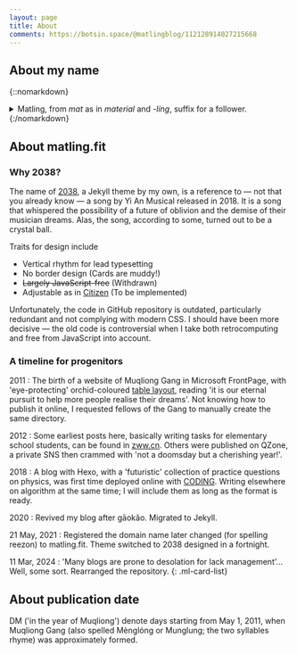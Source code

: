 ```yaml
---
layout: page
title: About
comments: https://botsin.space/@matlingblog/112128914027215668
---
```


## About my name

{::nomarkdown}
<details>
<summary>Matling, from <i>mat</i> as in <i>material</i> and <i>-ling</i>, suffix for a follower.</summary>
<p>Ahem.
<p>This content is solely for though pedantic enough. <cite>Tsieushaeng Fuh</cite> by Euyang Sieu:</p>
<blockquote>The verdant is unsentimental, fading into nothing now and then. Humans are animals, but the paragon of them.<br>草木无情，有时飘零。人为动物，惟物之灵。</blockquote>
<p>‘<i>mat</i> as in <i>material</i>’ is an interpretation under
Sky Darmos’ constructed script adapting Chinese characters to the Germanic
  languages, which I called Siaudzih.</p>
<p>In non-natural languages:
<table><thead><tr><th>Language</th><th>Name</th><th>Transcription</th></tr></thead><tbody><tr><td>Dan’a’yo</td><td>묻링</td><td>Mutling</td></tr><tr><td>Esperanto</td><td>Matlino</td><td> </td></tr><tr><td>Lojban</td><td>la mytlin</td><td> </td></tr><tr><td>Shidinn</td><td>gwƨ viƨ</td><td>Geuénnýn</td></tr><tr><td>Shōnagian</td><td><img class="ml-wordmark" src="https://s21.ax1x.com/2024/03/20/pFWOT8f.png" height="35"></td><td>Māute-nòhlì</td></tr><tr><td>Toki Pona</td><td>jan Malin</td><td style="font-family:'linja pona','linja sike';max-width:6em">jan[_mi_alasa­_li_insa_nasin]</td></tr></tbody></table>
</details>
{:/nomarkdown}

## About matling.fit

### Why 2038?

The name of [2038](https://github.com/0xis-cn/2038),
a Jekyll theme by my own, is a reference to — not that you already know —
a song by Yi An Musical released in 2018.
It is a song that whispered the possibility of a future of oblivion
and the demise of their musician dreams.
Alas, the song, according to some, turned out to be a crystal ball.

Traits for design include

- Vertical rhythm for lead typesetting
- No border design (Cards are muddy!)
- ~~Largely JavaScript-free~~ (Withdrawn)
- Adjustable as in [Citizen](https://www.mediawiki.org/wiki/Skin:Citizen) (To be implemented)

Unfortunately, the code in GitHub repository is outdated, particularly
redundant and not complying with modern CSS.
I should have been more decisive —
the old code is controversial when I take both retrocomputing and free from JavaScript into account.

### A timeline for progenitors

2011
: The birth of a website of Muqliong Gang in Microsoft FrontPage,
with 'eye-protecting' orchid-coloured
[table layout](http://www.tiernok.com/posts/history-of-html-table-layouts.html),
reading 'it is our eternal pursuit to help more people realise their dreams'.
Not knowing how to publish it online, I requested fellows of the Gang to
manually create the same directory.

2012
: Some earliest posts here, basically writing tasks for elementary school students,
can be found in [zww.cn](https://www.zww.cn/).
Others were published on QZone, a private SNS
then crammed with 'not a doomsday but a cherishing year!'.

2018
: A blog with Hexo, with a 'futuristic' collection of practice questions on physics,
was first time deployed online with [CODING](https://coding.net/).
Writing elsewhere on algorithm at the same time; I will include them
as long as the format is ready.

2020
: Revived my blog after gāokǎo. Migrated to Jekyll.

21 May, 2021
: Registered the domain name later changed (for spelling reezon) to matling.fit.
Theme switched to 2038 designed in a fortnight.

11 Mar, 2024
: 'Many blogs are prone to desolation for lack management'... Well, some sort.
Rearranged the repository.
{: .ml-card-list}

## About publication date

DM ('in the year of Muqliong') denote days starting from May 1, 2011, when
Muqliong Gang (also spelled Mènglóng or Munglung; the two syllables rhyme)
was approximately formed.
